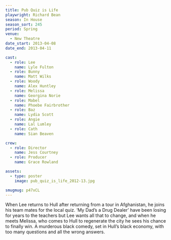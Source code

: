 ```yaml
---
title: Pub Quiz is Life
playwright: Richard Bean
season: In House
season_sort: 245
period: Spring
venue:
  - New Theatre
date_start: 2013-04-08
date_end: 2013-04-11

cast:
  - role: Lee
    name: Lyle Fulton
  - role: Bunny
    name: Matt Wilks
  - role: Woody
    name: Alex Huntley
  - role: Melissa
    name: Georgina Norie
  - role: Mabel
    name: Phoebe Fairbrother
  - role: Baz
    name: Lydia Scott
  - role: Angie
    name: Lal Lumley
  - role: Cath
    name: Sian Beaven

crew:
  - role: Director
    name: Jess Courtney
  - role: Producer
    name: Grace Rowland

assets:
  - type: poster
    image: pub_quiz_is_life_2012-13.jpg

smugmug: p47xCL
---
```


When Lee returns to Hull after returning from a tour in Afghanistan, he joins his team mates for the local quiz. ‘My Dad’s a Drug Dealer’ have been losing for years to the teachers but Lee wants all that to change, and when he meets Melissa, who comes to Hull to regenerate the city he sees his chance to finally win. A murderous black comedy, set in Hull’s black economy, with too many questions and all the wrong answers.
